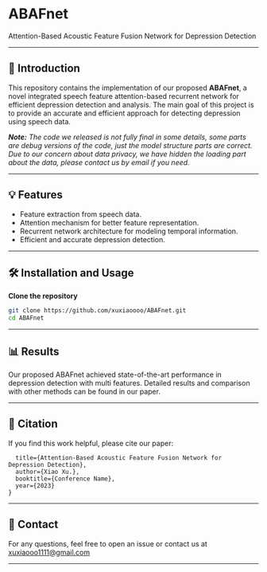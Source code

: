 # ABAFnet
Attention-Based Acoustic Feature Fusion Network for Depression Detection

---

## 📌 Introduction

This repository contains the implementation of our proposed **ABAFnet**, a novel integrated speech feature attention-based recurrent network for efficient depression detection and analysis. The main goal of this project is to provide an accurate and efficient approach for detecting depression using speech data.

_**Note:** The code we released is not fully final in some details, some parts are debug versions of the code, just the model structure parts are correct. Due to our concern about data privacy, we have hidden the loading part about the data, please contact us by email if you need._

---

## 💡 Features
- Feature extraction from speech data.
- Attention mechanism for better feature representation.
- Recurrent network architecture for modeling temporal information.
- Efficient and accurate depression detection.

---

## 🛠️ Installation and Usage
**Clone the repository**
```bash
git clone https://github.com/xuxiaoooo/ABAFnet.git
cd ABAFnet
```
---

## 📊 Results

Our proposed ABAFnet achieved state-of-the-art performance in depression detection with multi features. Detailed results and comparison with other methods can be found in our paper.

---

## 📄 Citation

If you find this work helpful, please cite our paper:
```{@inproceedings{author2023isfarnet,
  title={Attention-Based Acoustic Feature Fusion Network for Depression Detection},
  author={Xiao Xu.},
  booktitle={Conference Name},
  year={2023}
}
```

---

## 📧 Contact

For any questions, feel free to open an issue or contact us at xuxiaooo1111@gmail.com

---

